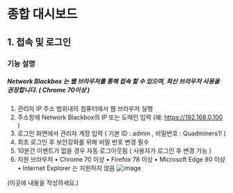 # 종합 대시보드
## 1.	접속 및 로그인
### 기능 설명
##### Network Blackbox 는 웹 브라우저를 통해 접속 할 수 있으며, 최신 브라우저 사용을 권장합니다. ( Chrome 70이상 )

1. 관리자 IP 주소 범위내의 컴퓨터에서 웹 브라우저 실행  
2. 주소창에 Network Blackbox의 IP 또는 도메인 입력 (예:  https://192.168.0.100 )
3. 로그인 화면에서 관리자 계정 입력 ( 기본 ID : admin , 비밀번호 : Quadminers1! ) 
4. 최초 로그인 후 보안강화를 위해 비밀 번호 변경 필수
5. 10분간 이벤트가 없을 경우 자동 로그아웃됨  ( 사용자가 로그인 후 변경 가능 )
6.  지원 브라우저
•	Chrome 70 이상
•	Firefox 78 이상
•	Microsoft Edge 80 이상
•	Internet Explorer 는 지원하지 않음
![image]([https://github.com/user-attachments/assets/46a80fda-6264-44d0-acb0-b88dc737af1d](https://quadminers.sharepoint.com/:i:/s/documents/EX3dVpdarBxGpPTyTeVJ0J0B2z3u65GwS99FYxjmPQGUAA?e=PUcxNU))

(이곳에 내용을 작성하세요.)
